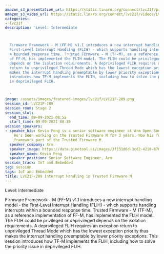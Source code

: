 ```yaml
---
amazon_s3_presentation_url: https://static.linaro.org/connect/lvc21f/presentations/LVC21F-209.pdf
amazon_s3_video_url: https://static.linaro.org/connect/lvc21f/videos/LVC21F-209.mp4
categories:
- lvc21f
description: 'Level: Intermediate 



  Firmware Framework - M (FF-M) v1.1 introduces a new interrupt handling model - the
  First-Level Interrupt Handling (FLIH) - which supports handling interrupts within
  a bounded response time. Trusted Firmware - M (TF-M), as a reference implementation
  of FF-M, has implemented the FLIH model. The FLIH could be privileged or deprivileged
  depends on the isolation requirements. A deprivileged FLIH requires an exception
  return to unprivileged Thread Mode which has the lowest exception priority thus
  makes the interrupt handling preemptable by lower priority exceptions. This session
  introduces how TF-M implements the FLIH, including how to solve the priority issue
  in deprivileged FLIH.


  '
image: /assets/images/featured-images/lvc21f/LVC21F-209.png
session_id: LVC21F-209
session_room: Stage 2
session_slot:
  end_time: 09-09-2021 08:55
  start_time: 09-09-2021 08:30
session_speakers:
- speaker_bio: Kevin Peng is a senior software engineer at Arm Open Source Software.
    He's been working on the Trusted Firmware M for 3 years. Now his focus is on the
    framework part of the Trusted Firmware M.
  speaker_company: Arm
  speaker_image: https://data.pinetool.ai/images/3f151d6d-3cd2-4210-8707-af97ca89f522.jpeg
  speaker_name: Kevin Peng
  speaker_position: Senior Software Engineer, Arm
session_track: IoT and Embedded
tag: session
tags: IoT and Embedded
title: LVC21F-209 Interrupt Handling in Trusted Firmware M
---
```


Level: Intermediate 


Firmware Framework - M (FF-M) v1.1 introduces a new interrupt handling model - the First-Level Interrupt Handling (FLIH) - which supports handling interrupts within a bounded response time. Trusted Firmware - M (TF-M), as a reference implementation of FF-M, has implemented the FLIH model. The FLIH could be privileged or deprivileged depends on the isolation requirements. A deprivileged FLIH requires an exception return to unprivileged Thread Mode which has the lowest exception priority thus makes the interrupt handling preemptable by lower priority exceptions. This session introduces how TF-M implements the FLIH, including how to solve the priority issue in deprivileged FLIH.